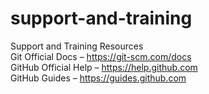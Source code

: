 # support-and-training
Support and Training Resources  
Git Official Docs – https://git-scm.com/docs  
GitHub Official Help – https://help.github.com  
GitHub Guides – https://guides.github.com  


